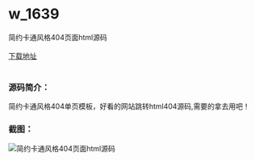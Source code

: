 # w_1639
简约卡通风格404页面html源码
<br/></br>
[下载地址](https://www.uuid2.com/1639.html "下载地址")
<br/></br>
<h3>源码简介：</h3>
<p>简约卡通风格404单页模板，好看的网站跳转html404源码,需要的拿去用吧！<p>
<h3>截图：</h3>
<img src="https://www.uuid2.com/wp-content/uploads/img/202110/899849b114.png" alt="简约卡通风格404页面html源码">
